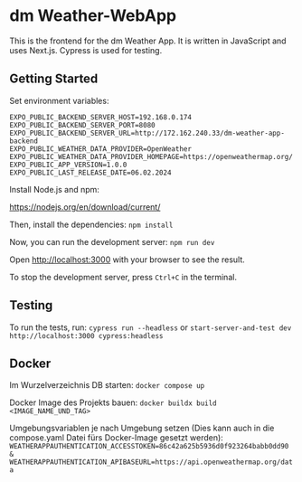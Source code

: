 # dm Weather-WebApp

This is the frontend for the dm Weather App. It is written in JavaScript and uses Next.js. Cypress is used for testing.
## Getting Started
Set environment variables:
```
EXPO_PUBLIC_BACKEND_SERVER_HOST=192.168.0.174
EXPO_PUBLIC_BACKEND_SERVER_PORT=8080
EXPO_PUBLIC_BACKEND_SERVER_URL=http://172.162.240.33/dm-weather-app-backend
EXPO_PUBLIC_WEATHER_DATA_PROVIDER=OpenWeather
EXPO_PUBLIC_WEATHER_DATA_PROVIDER_HOMEPAGE=https://openweathermap.org/
EXPO_PUBLIC_APP_VERSION=1.0.0
EXPO_PUBLIC_LAST_RELEASE_DATE=06.02.2024
```

Install Node.js and npm:

https://nodejs.org/en/download/current/

Then, install the dependencies:
`npm install`

Now, you can run the development server:
`npm run dev`

Open [http://localhost:3000](http://localhost:3000) with your browser to see the result.

To stop the development server, press `Ctrl+C` in the terminal.

## Testing
To run the tests, run:
`cypress run --headless` or
`start-server-and-test dev http://localhost:3000 cypress:headless`

## Docker
Im Wurzelverzeichnis DB starten:
`docker compose up`

Docker Image des Projekts bauen:
`docker buildx build <IMAGE_NAME_UND_TAG>`

Umgebungsvariablen je nach Umgebung setzen (Dies kann auch in die compose.yaml Datei fürs Docker-Image gesetzt werden):
`WEATHERAPPAUTHENTICATION_ACCESSTOKEN=86c42a625b5936d0f923264babb0dd90 & WEATHERAPPAUTHENTICATION_APIBASEURL=https://api.openweathermap.org/data`
